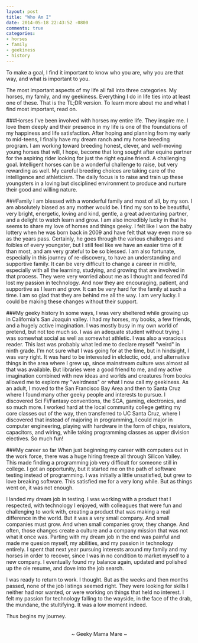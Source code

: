 ```yaml
---
layout: post
title: "Who Am I"
date: 2014-05-18 22:43:52 -0800
comments: true
categories:
- horses
- family
- geekiness
- history
---
```

To make a goal, I find it important to know who you are, why you are that way, and what is important to you.

The most important aspects of my life all fall into three categories.  My horses, my family, and my geekiness.  Everything I do in life ties into at least one of these.  That is the TL;DR version.  To learn more about me and what I find most important, read on.

###Horses
I've been involved with horses my entire life.  They inspire me.  I love them deeply and their presence in my life is one of the foundations of my happiness and life satisfaction.  After hoping and planning from my early to mid-teens, I finally have my dream ranch and my horse breeding program.  I am working toward breeding honest, clever, and well-moving young horses that will, I hope, become that long sought after equine partner for the aspiring rider looking for just the right equine friend.  A challenging goal.  Intelligent horses can be a wonderful challenge to raise, but very rewarding as well.  My careful breeding choices are taking care of the intelligence and athleticism.  The daily focus is to raise and train up these youngsters in a loving but disciplined environment to produce and nurture their good and willing nature.

###Family
I am blessed with a wonderful family and most of all, by my son.  I am absolutely biased as any mother would be.  I find my son to be beautiful, very bright, energetic, loving and kind, gentle, a great adventuring partner, and a delight to watch learn and grow.  I am also incredibly lucky in that he seems to share my love of horses and things geeky.  I felt like I won the baby lottery when he was born back in 2009 and have felt that way even more so as the years pass.  Certainly, he goes through the various challenges and foibles of every youngster, but I still feel like we have an easier time of it than most, and am very grateful to be so blessed.  I am also fortunate, especially in this journey of re-discovery, to have an understanding and supportive family.  It can be very difficult to change a career in midlife, especially with all the learning, studying, and growing that are involved in that process.  They were very worried about me as I thought and feared I'd lost my passion in technology.  And now they are encouraging, patient, and supportive as I learn and grow.  It can be very hard for the family at such a time.  I am so glad that they are behind me all the way.  I am very lucky.  I could be making these changes without their support.

###My geeky history
In some ways, I was very sheltered while growing up in California's San Joaquin valley.  I had my horses, my books, a few friends, and a hugely active imagination.  I was mostly busy in my own world of pretend, but not too much so.  I was an adequate student without trying.  I was somewhat social as well as somewhat athletic.  I was also a voracious reader.  This last was probably what led me to declare myself "weird" in ninth grade.  I'm not sure what I was going for at the time, but in hindsight, I was very right.  It was hard to be interested in elclectic, odd, and alternative things in the area where I grew up, since mainstream culture was almost all that was available.  But libraries were a good friend to me, and my active imagination combined with new ideas and worlds and creatures from books allowed me to explore my "weirdness" or what I now call my geekiness.  As an adult, I moved to the San Francisco Bay Area and then to Santa Cruz where I found many other geeky people and interests to pursue.  I discovered Sci Fi/Fantasy conventions, the SCA, gaming, electronics, and so much more.  I worked hard at the local community college getting my core classes out of the way, then transferred to UC Santa Cruz, where I discovered that instead of majoring in programming, I could major in computer engineering, playing with hardware in the form of chips, resistors, capacitors, and wiring, while taking programming classes as upper division electives.  So much fun!

###My career so far
When just beginning my career with computers out in the work force, there was a huge hiring freeze all through Silicon Valley.  This made finding a programming job very difficult for someone still in college.  I got an opportunity, but it started me on the path of software testing instead of programming.  I was initially a little unsatisfied, but grew to love breaking software.  This satisfied me for a very long while.  But as things went on, it was not enough.

I landed my dream job in testing.  I was working with a product that I respected, with technology I enjoyed, with colleagues that were fun and challenging to work with, creating a product that was making a real difference in the world.  But it was a very small company.  And small companies must grow.  And when small companies grow, they change.  And often, those changes create a culture and a company mission that was not what it once was.  Parting with my dream job in the end was painful and made me quesion myself, my abilities, and my passion in technology entirely.  I spent that next year pursuing interests around my family and my horses in order to recover, since I was in no condition to market myself to a new company.  I eventually found my balance again, updated and polished up the ole resume, and dove into the job search.

I was ready to return to work.  I thought.  But as the weeks and then months passed, none of the job listings seemed right.  They were looking for skills I neither had nor wanted, or were working on things that held no interest.  I felt my passion for technology falling to the wayside, in the face of the drab, the mundane, the stultifying.  It was a low moment indeed.

Thus begins my journey.

<br>
<center>~ Geeky Mama Mare ~</center>
